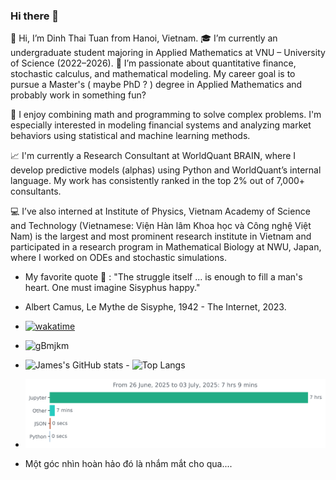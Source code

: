 ### Hi there 👋

👋 Hi, I’m Dinh Thai Tuan from Hanoi, Vietnam.
🎓 I’m currently an undergraduate student majoring in Applied Mathematics at VNU – University of Science (2022–2026).
📌 I’m passionate about quantitative finance, stochastic calculus, and mathematical modeling. My career goal is to pursue a Master's ( maybe PhD ? ) degree in Applied Mathematics and probably work in something fun? 

🧠 I enjoy combining math and programming to solve complex problems. I'm especially interested in modeling financial systems and analyzing market behaviors using statistical and machine learning methods.

📈 I'm currently a Research Consultant at WorldQuant BRAIN, where I develop predictive models (alphas) using Python and WorldQuant’s internal language. My work has consistently ranked in the top 2% out of 7,000+ consultants.

💻 I’ve also interned at Institute of Physics, Vietnam Academy of Science and Technology (Vietnamese: Viện Hàn lâm Khoa học và Công nghệ Việt Nam) is the largest and most prominent research institute in Vietnam and participated in a research program in Mathematical Biology at NWU, Japan, where I worked on ODEs and stochastic simulations.
- My favorite quote 💬 : "The struggle itself ... is enough to fill a man's heart. One must imagine Sisyphus happy."
- Albert Camus,  Le Mythe de Sisyphe, 1942 - The Internet, 2023.
- [![wakatime](https://wakatime.com/badge/user/018d6a49-7696-436f-bee3-e5396b1cc291.svg)](https://wakatime.com/@018d6a49-7696-436f-bee3-e5396b1cc291)
- ![gBmjkm](https://github.com/SisypheanHUS/SisypheanHUS/assets/122086282/256a6782-a3ac-44da-9618-ddf940c6af72)
- ![James's GitHub stats](https://github-readme-stats.vercel.app/api?username=SisypheanHUS&theme=dark&show_icons=true) - ![Top Langs](https://github-readme-stats.vercel.app/api/top-langs/?username=sisypheanhus&theme=dark)

- <img
  src="https://github.com/sisypheanhus/sisypheanhus/blob/main/images/stat.svg"
  alt="Activity Update"
/>
- Một góc nhìn hoàn hảo đó là nhắm mắt cho qua....

<!--
**SisypheanHUS/SisypheanHUS** is a ✨ _special_ ✨ repository because its `README.md` (this file) appears on your GitHub profile.

Here are some ideas to get you started:

- 🔭 I’m currently working on ...
- 🌱 I’m currently learning ...
- 👯 I’m looking to collaborate on ...
- 🤔 I’m looking for help with ...
-  Ask me about ...
- 📫 How to reach me: ...
- 😄 Pronouns: ...
- ⚡ Fun fact: ...
-->
